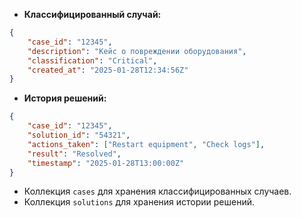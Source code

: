 

- **Классифицированный случай:**
```json
{
    "case_id": "12345",
    "description": "Кейс о повреждении оборудования",
    "classification": "Critical",
    "created_at": "2025-01-28T12:34:56Z"
}
```
- **История решений:**
```json
{
    "case_id": "12345",
    "solution_id": "54321",
    "actions_taken": ["Restart equipment", "Check logs"],
    "result": "Resolved",
    "timestamp": "2025-01-28T13:00:00Z"
}
```
- Коллекция `cases` для хранения классифицированных случаев.
- Коллекция `solutions` для хранения истории решений.

